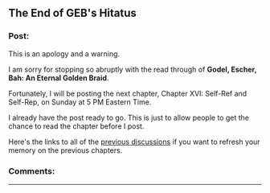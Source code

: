 ## The End of GEB's Hitatus

### Post:

This is an apology and a warning.

I am sorry for stopping so abruptly with the read through of **Godel, Escher, Bah: An Eternal Golden Braid**.

Fortunately, I will be posting the next chapter, Chapter XVI: Self-Ref and Self-Rep, on Sunday at 5 PM Eastern Time.

I already have the post ready to go. This is just to allow people to get the chance to read the chapter before I post.

Here's the links to all of the [previous discussions](http://www.reddit.com/r/rational/comments/2yys1i/lets_start_the_read_through/) if you want to refresh your memory on the previous chapters.

### Comments:

---

